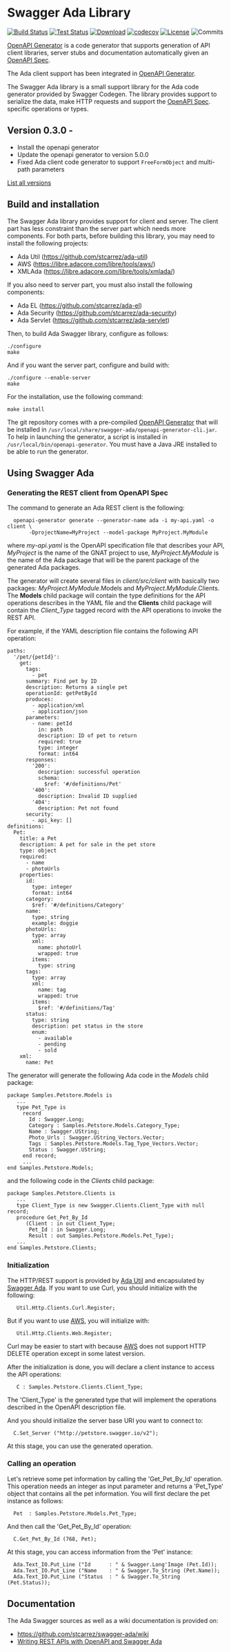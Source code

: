 # Swagger Ada Library

[![Build Status](https://img.shields.io/jenkins/s/http/jenkins.vacs.fr/Bionic-Ada-Swagger.svg)](https://jenkins.vacs.fr/job/Bionic-Ada-Swagger/)
[![Test Status](https://img.shields.io/jenkins/t/http/jenkins.vacs.fr/Bionic-Ada-Swagger.svg)](https://jenkins.vacs.fr/job/Bionic-Ada-Swagger/)
[![Download](https://img.shields.io/badge/download-0.2.0-brightgreen.svg)](http://download.vacs.fr/swagger-ada/swagger-ada-0.2.0.tar.gz)
[![codecov](https://codecov.io/gh/stcarrez/swagger-ada/branch/master/graph/badge.svg)](https://codecov.io/gh/stcarrez/swagger-ada)
[![License](https://img.shields.io/badge/license-APACHE2-blue.svg)](LICENSE)
![Commits](https://img.shields.io/github/commits-since/stcarrez/swagger-ada/0.2.0.svg)

[OpenAPI Generator](https://github.com/OpenAPITools/openapi-generator) is a code generator that supports generation of
API client libraries, server stubs and documentation automatically
given an [OpenAPI Spec](https://github.com/OAI/OpenAPI-Specification).

The Ada client support has been integrated in [OpenAPI Generator](https://github.com/OpenAPITools/openapi-generator).

The Swagger Ada library is a small support library for the Ada code generator
provided by Swagger Codegen.  The library provides support to serialize the data,
make HTTP requests and support the [OpenAPI Spec](https://github.com/OAI/OpenAPI-Specification).
specific operations or types.

## Version 0.3.0 -

- Install the openapi generator
- Update the openapi generator to version 5.0.0
- Fixed Ada client code generator to support `FreeFormObject` and multi-path parameters

[List all versions](https://github.com/stcarrez/swagger-ada/blob/master/NEWS.md)

## Build and installation

The Swagger Ada library provides support for client and server.  The client part has
less constraint than the server part which needs more components.  For both parts,
before building this library, you may need to install the following projects:

* Ada Util      (https://github.com/stcarrez/ada-util)
* AWS      (https://libre.adacore.com/libre/tools/aws/)
* XMLAda   (https://libre.adacore.com/libre/tools/xmlada/)

If you also need to server part, you must also install the following components:

* Ada EL        (https://github.com/stcarrez/ada-el)
* Ada Security  (https://github.com/stcarrez/ada-security)
* Ada Servlet   (https://github.com/stcarrez/ada-servlet)

Then, to build Ada Swagger library, configure as follows:
```
./configure
make
```

And if you want the server part, configure and build with:
```
./configure --enable-server
make
```

For the installation, use the following command:
```
make install
```

The git repository comes with a pre-compiled [OpenAPI Generator](https://github.com/OpenAPITools/openapi-generator)
that will be installed in `/usr/local/share/swagger-ada/openapi-generator-cli.jar`.  To help in launching the
generator, a script is installed in `/usr/local/bin/openapi-generator`.  You must have a Java JRE installed
to be able to run the generator.

## Using Swagger Ada

### Generating the REST client from OpenAPI Spec

The command to generate an Ada REST client is the following:
```
  openapi-generator generate --generator-name ada -i my-api.yaml -o client \
       -DprojectName=MyProject --model-package MyProject.MyModule
```
where *my-api.yaml* is the OpenAPI specification file that describes your API,
*MyProject* is the name of the GNAT project to use,
*MyProject.MyModule* is the name of the Ada package that will be the parent
package of the generated Ada packages.

The generator will create several files in *client/src/client* with basically
two packages: *MyProject.MyModule*.Models and *MyProject.MyModule*.Clients.
The **Models** child package will contain the type definitions for the
API operations describes in the YAML file and the **Clients** child package
will contain the *Client_Type* tagged record with the API operations to
invoke the REST API.

For example, if the YAML description file contains the following API
operation:
```
paths:
  '/pet/{petId}':
    get:
      tags:
        - pet
      summary: Find pet by ID
      description: Returns a single pet
      operationId: getPetById
      produces:
        - application/xml
        - application/json
      parameters:
        - name: petId
          in: path
          description: ID of pet to return
          required: true
          type: integer
          format: int64
      responses:
        '200':
          description: successful operation
          schema:
            $ref: '#/definitions/Pet'
        '400':
          description: Invalid ID supplied
        '404':
          description: Pet not found
      security:
        - api_key: []
definitions:
  Pet:
    title: a Pet
    description: A pet for sale in the pet store
    type: object
    required:
      - name
      - photoUrls
    properties:
      id:
        type: integer
        format: int64
      category:
        $ref: '#/definitions/Category'
      name:
        type: string
        example: doggie
      photoUrls:
        type: array
        xml:
          name: photoUrl
          wrapped: true
        items:
          type: string
      tags:
        type: array
        xml:
          name: tag
          wrapped: true
        items:
          $ref: '#/definitions/Tag'
      status:
        type: string
        description: pet status in the store
        enum:
          - available
          - pending
          - sold
    xml:
      name: Pet
```

The generator will generate the following Ada code in the *Models* child package:
```
package Samples.Petstore.Models is
   ...
   type Pet_Type is
     record
       Id : Swagger.Long;
       Category : Samples.Petstore.Models.Category_Type;
       Name : Swagger.UString;
       Photo_Urls : Swagger.UString_Vectors.Vector;
       Tags : Samples.Petstore.Models.Tag_Type_Vectors.Vector;
       Status : Swagger.UString;
     end record;
     ...
end Samples.Petstore.Models;
```

and the following code in the *Clients* child package:

```
package Samples.Petstore.Clients is
   ...
   type Client_Type is new Swagger.Clients.Client_Type with null record;
   procedure Get_Pet_By_Id
      (Client : in out Client_Type;
       Pet_Id : in Swagger.Long;
       Result : out Samples.Petstore.Models.Pet_Type);
   ...
end Samples.Petstore.Clients;
```

### Initialization

The HTTP/REST support is provided by [Ada Util](https://github.com/stcarrez/ada-util)
and encapsulated by [Swagger Ada](https://github.com/stcarrez/swagger-ada).  If you want
to use Curl, you should initialize with the following:

```
   Util.Http.Clients.Curl.Register;
```

But if you want to use [AWS](https://libre.adacore.com/libre/tools/aws/), you will initialize with:

```
   Util.Http.Clients.Web.Register;
```

Curl may be easier to start with because [AWS](https://libre.adacore.com/libre/tools/aws/)
does not support HTTP DELETE operation except in some latest version.

After the initialization is done, you will declare a client instance to access
the API operations:

```
   C : Samples.Petstore.Clients.Client_Type;
```

The 'Client_Type' is the generated type that will implement the operations
described in the OpenAPI description file.

And you should initialize the server base URI you want to connect to:

```
  C.Set_Server ("http://petstore.swagger.io/v2");
```

At this stage, you can use the generated operation.

### Calling an operation

Let's retrieve some pet information by calling the 'Get_Pet_By_Id' operation.
This operation needs an integer as input parameter and returns a 'Pet_Type'
object that contains all the pet information.   You will first declare
the pet instance as follows:

```
  Pet  : Samples.Petstore.Models.Pet_Type;
```

And then call the 'Get_Pet_By_Id' operation:

```
  C.Get_Pet_By_Id (768, Pet);
```

At this stage, you can access information from the 'Pet' instance:

```
  Ada.Text_IO.Put_Line ("Id      : " & Swagger.Long'Image (Pet.Id));
  Ada.Text_IO.Put_Line ("Name    : " & Swagger.To_String (Pet.Name));
  Ada.Text_IO.Put_Line ("Status  : " & Swagger.To_String (Pet.Status));
```

## Documentation

The Ada Swagger sources as well as a wiki documentation is provided on:

- https://github.com/stcarrez/swagger-ada/wiki
- [Writing REST APIs with OpenAPI and Swagger Ada](https://www.slideshare.net/StephaneCarrez1/writing-rest-apis-with-openapi-and-swagger-ada/StephaneCarrez1/writing-rest-apis-with-openapi-and-swagger-ada)

